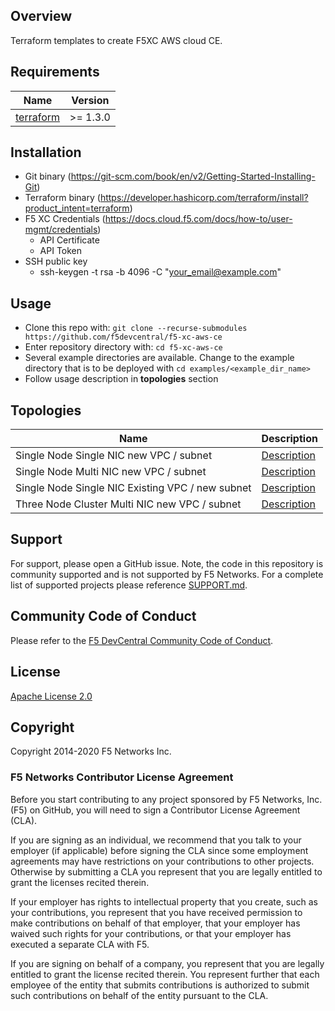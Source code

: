 ## Overview

Terraform templates to create F5XC AWS cloud CE.

## Requirements

| Name                                                                                     | Version   |
|------------------------------------------------------------------------------------------|-----------|
| <a name="requirement_terraform"></a> [terraform](https://github.com/hashicorp/terraform) | \>= 1.3.0 |

## Installation

- Git binary (https://git-scm.com/book/en/v2/Getting-Started-Installing-Git)
- Terraform binary (https://developer.hashicorp.com/terraform/install?product_intent=terraform)
- F5 XC Credentials (https://docs.cloud.f5.com/docs/how-to/user-mgmt/credentials)
    * API Certificate
    * API Token
- SSH public key
    * ssh-keygen -t rsa -b 4096 -C "your_email@example.com"

## Usage

- Clone this repo with: `git clone --recurse-submodules https://github.com/f5devcentral/f5-xc-aws-ce`
- Enter repository directory with: `cd f5-xc-aws-ce`
- Several example directories are available. Change to the example directory that is to be deployed
  with `cd examples/<example_dir_name>`
- Follow usage description in __topologies__ section

## Topologies

| Name                                             | Description                                                                       |
|--------------------------------------------------|-----------------------------------------------------------------------------------|
| Single Node Single NIC new VPC / subnet          | [Description](examples/single_node_single_nic_new_vpc_new_subnet/README.md)       |
| Single Node Multi NIC new VPC / subnet           | [Description](examples/single_node_multi_nic_new_vpc_new_subnet/README.md)        |
| Single Node Single NIC Existing VPC / new subnet | [Description](examples/single_node_single_nic_existing_vpc_new_subnet/README.md)  |
| Three Node Cluster Multi NIC new VPC / subnet    | [Description](examples/three_node_cluster_multi_nic_new_vpc_new_subnet/README.md) |

## Support

For support, please open a GitHub issue. Note, the code in this repository is community supported and is not supported
by F5 Networks. For a complete list of supported projects please reference [SUPPORT.md](SUPPORT.md).

## Community Code of Conduct

Please refer to the [F5 DevCentral Community Code of Conduct](code_of_conduct.md).

## License

[Apache License 2.0](LICENSE)

## Copyright

Copyright 2014-2020 F5 Networks Inc.

### F5 Networks Contributor License Agreement

Before you start contributing to any project sponsored by F5 Networks, Inc. (F5) on GitHub, you will need to sign a
Contributor License Agreement (CLA).

If you are signing as an individual, we recommend that you talk to your employer (if applicable) before signing the CLA
since some employment agreements may have restrictions on your contributions to other projects.
Otherwise by submitting a CLA you represent that you are legally entitled to grant the licenses recited therein.

If your employer has rights to intellectual property that you create, such as your contributions, you represent that you
have received permission to make contributions on behalf of that employer, that your employer has waived such rights for
your contributions, or that your employer has executed a separate CLA with F5.

If you are signing on behalf of a company, you represent that you are legally entitled to grant the license recited
therein.
You represent further that each employee of the entity that submits contributions is authorized to submit such
contributions on behalf of the entity pursuant to the CLA.
